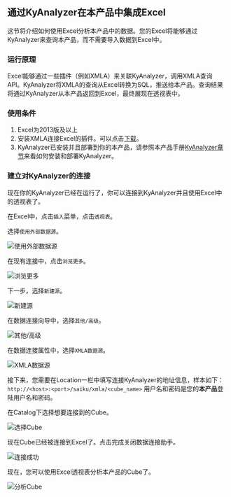 ## 通过KyAnalyzer在本产品中集成Excel

这节将介绍如何使用Excel分析本产品中的数据。您的Excel将能够通过KyAnalyzer来查询本产品，而不需要导入数据到Excel中。

### 运行原理

Excel能够通过一些插件（例如XMLA）来关联KyAnalyzer，调用XMLA查询API。KyAnalyzer将XMLA的查询从Excel转换为SQL，推送给本产品。查询结果将通过KyAnalyzer从本产品返回到Excel，最终展现在透视表中。

### 使用条件

1. Excel为2013版及以上
2. 安装XMLA连接Excel的插件。可以点击[下载](https://sourceforge.net/projects/xmlaconnect/)。
3. KyAnalyzer已安装并且部署到你的本产品，请参照本产品手册[KyAnalyzer章节](http://docs.kyligence.io/books/v2.5/en/kyanalyzer/kyanalyzer.en.html)来看如何安装和部署KyAnalyzer。

### 建立对KyAnalyzer的连接 

现在你的KyAnalyzer已经在运行了，你可以连接到KyAnalyzer并且使用Excel中的透视表了。

在Excel中，点击`插入`菜单，点击`透视表`。

选择`使用外部数据源`。

![使用外部数据源](images/excel_2018_cn/Excel1.png)

在现有连接中，点击`浏览更多`。

![浏览更多](images/excel_2018_cn/Excel2.png)

下一步，选择`新建源`。

![新建源](images/excel_2018_cn/Excel3.png)

在数据连接向导中，选择`其他/高级`。

![其他/高级](images/excel_2018_cn/Excel4.png)

在数据连接属性中，选择`XMLA数据源`。

![XMLA数据源](images/excel_2018_cn/Excel5.png)

接下来，您需要在Location一栏中填写连接KyAnalyzer的地址信息，样本如下：`http://<host>:<port>/saiku/xmla/<cube_name>`
用户名和密码是您的**本产品**登陆用户名和密码。

在Catalog下选择想要连接到的Cube。

![选择Cube](images/excel_2018_cn/excel.png)

现在Cube已经被连接到Excel了。点击完成关闭数据连接助手。

![连接成功](images/excel_2018_cn/Excel7.png)

现在，您可以使用Excel透视表分析本产品的Cube了。

![分析Cube](images/excel_2018_cn/Excel8.png)

